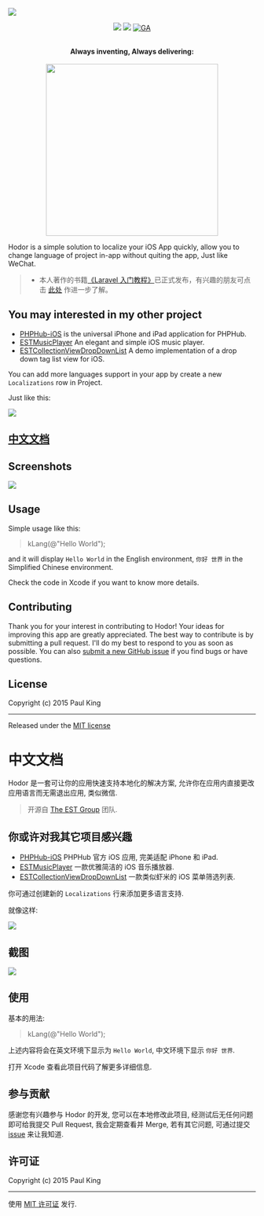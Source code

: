![](http://ww2.sinaimg.cn/large/76dc7f1bgw1eyk9uxtr92j21jk0emace.jpg)

<p align="center">
<a href="https://weibo.com/jinfali"><img src="https://img.shields.io/badge/contact-@Aufree-orange.svg?style=flat"></a>
<a href="https://github.com/Aufree/Enesco/blob/master/LICENSE"><img src="https://img.shields.io/badge/license-MIT-green.svg?style=flat"></a>
<a href="https://github.com/Aufree"><img src="https://ga-beacon.appspot.com/UA-70965318-2/Hodor/readme" alt="GA"></a>
</p>

<p align="center">
  <br>
  <b>Always inventing, Always delivering:</b>
  <br><br>
  <a href="https://www.yousails.com">
    <img src="https://yousails.com/banners/brand.png" width=350>
  </a>
</p>

Hodor is a simple solution to localize your iOS App quickly, allow you to change language of project in-app without quiting the app, Just like WeChat.

> - 本人著作的书籍[《Laravel 入门教程》](https://laravel-china.org/laravel-tutorial/5.1)已正式发布，有兴趣的朋友可点击 [此处](https://laravel-china.org/topics/3383) 作进一步了解。

## You may interested in my other project

* [PHPHub-iOS](https://github.com/aufree/phphub-ios) is the universal iPhone and iPad application for PHPHub.
* [ESTMusicPlayer](https://github.com/Aufree/ESTMusicPlayer) An elegant and simple iOS music player.
* [ESTCollectionViewDropDownList](https://github.com/Aufree/ESTCollectionViewDropDownList) A demo implementation of a drop down tag list view for iOS.

You can add more languages support in your app by create a new `Localizations` row in Project.

Just like this:

![](http://ww2.sinaimg.cn/large/76dc7f1bjw1ez7j1eah8yj20j70dz75s.jpg)

## [中文文档](https://github.com/Aufree/Hodor#中文文档-1)

## Screenshots

![](http://ww3.sinaimg.cn/large/76dc7f1bjw1eykaqnh42dj21kw12mq6w.jpg)

## Usage

Simple usage like this:

> kLang(@"Hello World");

and it will display `Hello World` in the English environment, `你好 世界` in the Simplified Chinese environment.

Check the code in Xcode if you want to know more details.

## Contributing

Thank you for your interest in contributing to Hodor! Your ideas for improving this app are greatly appreciated. The best way to contribute is by submitting a pull request. I'll do my best to respond to you as soon as possible. You can also [submit a new GitHub issue](https://github.com/Aufree/Hodor/issues/new) if you find bugs or have questions.

## License

Copyright (c) 2015 Paul King

---------------

Released under the [MIT license](https://github.com/Aufree/Hodor/blob/master/LICENSE)

# 中文文档

Hodor 是一套可让你的应用快速支持本地化的解决方案, 允许你在应用内直接更改应用语言而无需退出应用, 类似微信.

> 开源自 [The EST Group](http://est-group.org/) 团队.

## 你或许对我其它项目感兴趣

* [PHPHub-iOS](https://github.com/aufree/phphub-ios) PHPHub 官方 iOS 应用, 完美适配 iPhone 和 iPad.
* [ESTMusicPlayer](https://github.com/Aufree/ESTMusicPlayer) 一款优雅简洁的 iOS 音乐播放器.
* [ESTCollectionViewDropDownList](https://github.com/Aufree/ESTCollectionViewDropDownList) 一款类似虾米的 iOS 菜单筛选列表.

你可通过创建新的 `Localizations` 行来添加更多语言支持.

就像这样:

![](http://ww2.sinaimg.cn/large/76dc7f1bjw1ez7j1eah8yj20j70dz75s.jpg)

## 截图

![](http://ww3.sinaimg.cn/large/76dc7f1bjw1eykaqnh42dj21kw12mq6w.jpg)

## 使用

基本的用法:

> kLang(@"Hello World");

上述内容将会在英文环境下显示为 `Hello World`, 中文环境下显示 `你好 世界`.

打开 Xcode 查看此项目代码了解更多详细信息.

## 参与贡献

感谢您有兴趣参与 Hodor 的开发, 您可以在本地修改此项目, 经测试后无任何问题即可给我提交 Pull Request, 我会定期查看并 Merge, 若有其它问题, 可通过提交 [issue](https://github.com/Aufree/Hodor/issues/new) 来让我知道.

## 许可证

Copyright (c) 2015 Paul King

---------------

使用 [MIT 许可证](https://github.com/Aufree/Hodor/blob/master/LICENSE) 发行.
